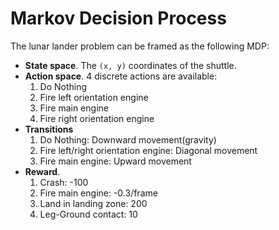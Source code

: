 # Markov Decision Process

The lunar lander problem can be framed as the following MDP:
- **State space**. The `(x, y)` coordinates of the shuttle.
- **Action space**. 4 discrete actions are available:
    1. Do Nothing
    2. Fire left orientation engine
    3. Fire main engine
    4. Fire right orientation engine
- **Transitions**
   1. Do Nothing: Downward movement(gravity)
   2. Fire left/right orientation engine: Diagonal movement
   3. Fire main engine: Upward movement
- **Reward**.
    1. Crash: -100
    2. Fire main engine: -0.3/frame
    3. Land in landing zone: 200
    4. Leg-Ground contact: 10

